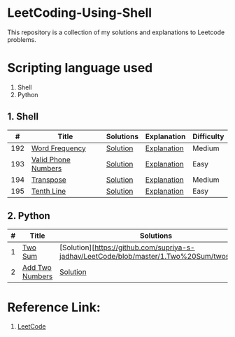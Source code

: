 # LeetCoding-Using-Shell

This repository is a collection of my solutions and explanations to Leetcode problems.

# Scripting language used

1. Shell
2. Python

## 1. Shell

| # | Title | Solutions | Explanation | Difficulty |
|---|-------|-----------|------------|------------|
| 192 | [Word Frequency](https://leetcode.com/problems/word-frequency/) | [Solution](https://github.com/supriya-s-jadhav/LeetCoding-Using-Shell/blob/master/Word%20Frequency/wordfrequency.sh) | [Explanation](https://github.com/supriya-s-jadhav/LeetCoding-Using-Shell/tree/master/Word%20Frequency) | Medium |
| 193 | [Valid Phone Numbers](https://leetcode.com/problems/valid-phone-numbers/) | [Solution](https://github.com/supriya-s-jadhav/LeetCoding-Using-Shell/blob/master/Valid%20Phone%20Numbers/validphonenumbers.sh) | [Explanation](https://github.com/supriya-s-jadhav/LeetCoding-Using-Shell/tree/master/Valid%20Phone%20Numbers) | Easy |
| 194 | [Transpose](https://leetcode.com/problems/transpose-file/) | [Solution](https://github.com/supriya-s-jadhav/LeetCoding-Using-Shell/blob/master/Transpose%20File/transposefile.sh) | [Explanation](https://github.com/supriya-s-jadhav/LeetCoding-Using-Shell/tree/master/Transpose%20File) | Medium |
| 195 | [Tenth Line](https://leetcode.com/problems/tenth-line/) | [Solution](https://github.com/supriya-s-jadhav/LeetCoding-Using-Shell/blob/master/TenthLine/TenthLine.sh) | [Explanation](https://github.com/supriya-s-jadhav/LeetCoding-Using-Shell/tree/master/TenthLine) | Easy |


## 2. Python

| # | Title | Solutions | Explanation | Difficulty |
|---|-------|-----------|-------------|------------|
| 1 | [Two Sum](https://leetcode.com/problems/two-sum/) | [Solution][https://github.com/supriya-s-jadhav/LeetCode/blob/master/1.Two%20Sum/twosum.py]| [Explanation](https://github.com/supriya-s-jadhav/LeetCode/tree/master/1.Two%20Sum) | Easy |
| 2 | [Add Two Numbers](https://leetcode.com/problems/add-two-numbers/) | [Solution]() | Medium |


# Reference Link:
1. [LeetCode](https://leetcode.com/)